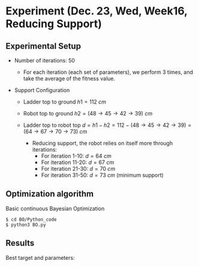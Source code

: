 # Experiment (Dec. 23, Wed, Week16, Reducing Support)

## Experimental Setup

* Number of iterations: 50

  * For each iteration (each set of parameters), we perform 3 times, and take the average of the fitness value.

* Support Configuration

  * Ladder top to ground $h1 = 112\ cm$

  * Robot top to ground $h2 = (48\rightarrow 45\rightarrow 42 \rightarrow 39)\ cm$

  * Ladder top to robot top $d = h1 - h2 = 112 - (48 \rightarrow 45\rightarrow 42\rightarrow 39) = (64\rightarrow67\rightarrow 70\rightarrow 73)\ cm$
    * Reducing support, the robot relies on itself more through iterations:
      * For iteration 1-10: $d = 64\ cm$
      * For iteration 11-20: $d = 67\ cm$
      * For iteration 21-30: $d = 70\ cm$
      * For iteration 31-50: $d = 73\ cm$ (minimum support)

## Optimization algorithm

Basic continuous Bayesian Optimization

```shell
$ cd BO/Python_code
$ python3 BO.py
```

## Results

Best target and parameters:
